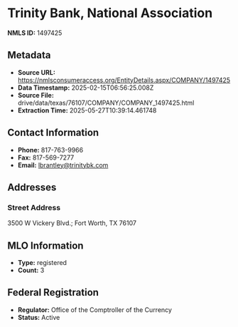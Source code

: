 # Trinity Bank, National Association

**NMLS ID:** 1497425

## Metadata
- **Source URL:** https://nmlsconsumeraccess.org/EntityDetails.aspx/COMPANY/1497425
- **Data Timestamp:** 2025-02-15T06:56:25.008Z
- **Source File:** drive/data/texas/76107/COMPANY/COMPANY_1497425.html
- **Extraction Time:** 2025-05-27T10:39:14.461748

## Contact Information
- **Phone:** 817-763-9966
- **Fax:** 817-569-7277
- **Email:** lbrantley@trinitybk.com

## Addresses
### Street Address
3500 W Vickery Blvd.; Fort Worth, TX 76107

## MLO Information
- **Type:** registered
- **Count:** 3

## Federal Registration
- **Regulator:** Office of the Comptroller of the Currency
- **Status:** Active
